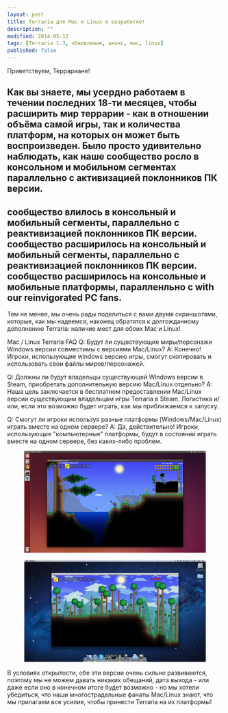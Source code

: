 ```yaml
---
layout: post
title: Terraria для Mac и Linux в разработке!
description: ""
modified: 2014-05-12
tags: [Terraria 1.3, обновление, анонс, mac, linux]
published: false
---
```


Приветствуем, Террариане!

Как вы знаете, мы усердно работаем в течении последних 18-ти месяцев, чтобы расширить мир террарии - как в отношении объёма самой игры, так и количества платформ, на которых он может быть воспроизведен. Было просто удивительно наблюдать, как наше сообщество росло в консольном и мобильном сегментах параллельно с активизацией поклонников ПК версии.
--
сообщество влилось в консольный и мобильный сегменты, параллельно с реактивизацией поклонников ПК версии.
сообщество расширилось на консольный и мобильный сегменты, параллельно с реактивизацией поклонников ПК версии.
сообщество расширилось на консольные и мобильные платформы, паралленльно с with our reinvigorated PC fans.
--

Тем не менее, мы очень рады поделиться с вами двумя скриншотами, которые, как мы надеемся, наконец обратятся к долгожданному дополнению Terraria: наличие мест для обоих Mac и Linux!

Mac / Linux Terraria FAQ
Q: Будут ли существующие миры/персонажи Windows версии совместимы с версиями Mac/Linux?
A: Конечно! Игроки, использующие windows версию игры, смогут скопировать и использовать свои файлы миров/персонажей.

Q: Должны ли будут владельцы существующей Windows версии в Steam, приобретать дополнительную версию Mac/Linux отдельно?
A: Наша цель заключается в бесплатном предоставлении Mac/Linux версии существующим владельцам игры Terraria в Steam. Логистика и/или, если это возможно будет играть, как мы приближаемся к запуску.

Q: Смогут ли игроки используя разные платформы (Windows/Mac/Linux) играть вместе на одном сервере?
A: Да, действительно! Игроки, использующие "компьютерные" платформы, будут в состоянии играть вместе на одном сервере, без каких-либо проблем.

<figure>
	<a href="/images/posts/1.3-obnovlenie/terraria-linux.png"><img src="/images/posts/1.3-obnovlenie/terraria-linux_600x337.png" alt=""></a>
</figure>

<figure>
	<a href="/images/posts/1.3-obnovlenie/terraria-mac.jpg"><img src="/images/posts/1.3-obnovlenie/terraria-mac_600x337.jpg" alt=""></a>
</figure>


В условиях открытости, обе эти версии очень сильно развиваются, поэтому мы не можем давать никаких обещаний,  дата выхода - или даже если оно в конечном итоге будет возможно - но мы хотели убедиться, что наши многострадальные фанаты Mac/Linux знают, что мы прилагаем все усилия, чтобы принести Terraria на их платформы!

